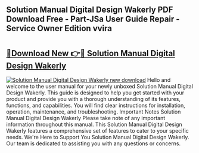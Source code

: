 ## Solution Manual Digital Design Wakerly PDF Download Free - Part-JSa User Guide Repair - Service Owner Edition vvira

# <h2><a href="http://bc63780.oget.top/?id=Solution+Manual+Digital+Design+Wakerly">🔗Download New 👉🔴 Solution Manual Digital Design Wakerly</a></h2>

[![Solution Manual Digital Design Wakerly new download](https://i.imgur.com/5g1atiW.png)](http://bc63780.oget.top/?id=Solution+Manual+Digital+Design+Wakerly)
Hello and welcome to the user manual for your newly unboxed Solution Manual Digital Design Wakerly. This guide is designed to help you get started with your product and provide you with a thorough understanding of its features, functions, and capabilities. You will find clear instructions for installation, operation, maintenance, and troubleshooting. Important Notes Solution Manual Digital Design Wakerly Please take note of any important information throughout this manual. This Solution Manual Digital Design Wakerly features a comprehensive set of features to cater to your specific needs. We're Here to Support You Solution Manual Digital Design Wakerly. Our team is dedicated to assisting you with any questions or concerns.
